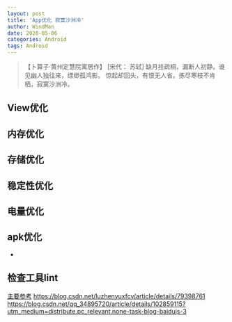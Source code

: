 ```yaml
---
layout: post
title: 'App优化 寂寞沙洲冷'
author: WindMan
date: 2020-05-06
categories: Android
tags: Android 
---
```

> 【卜算子·黄州定慧院寓居作】  [宋代： 苏轼]
> 缺月挂疏桐，漏断人初静。谁见幽人独往来，缥缈孤鸿影。
> 惊起却回头，有恨无人省。拣尽寒枝不肯栖，寂寞沙洲冷。

## View优化



## 内存优化


## 存储优化



## 稳定性优化




## 电量优化




## apk优化
+ 




## 检查工具lint
[主要参考](http://tools.android.com/tips/lint)
https://blog.csdn.net/luzhenyuxfcy/article/details/79398761
https://blog.csdn.net/qq_34895720/article/details/102859115?utm_medium=distribute.pc_relevant.none-task-blog-baidujs-3



